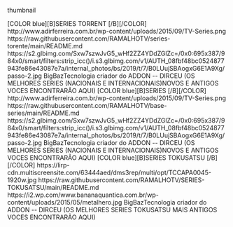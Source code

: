<?xml version="1.0" encoding="UTF-8" standalone="no" ?>
<layoutype>thumbnail</layoutype>

<channels>
<channel>
<name>[COLOR blue][B]SERIES TORRENT [/B][/COLOR]</name>
<thumbnail>http://www.adirferreira.com.br/wp-content/uploads/2015/09/TV-Series.png</thumbnail>
<externallink>https://raw.githubusercontent.com/RAMALHOTV/series-torente/main/README.md</externallink>
<fanart>https://s2.glbimg.com/Sxw7szwJvG5_wHf2ZZ4YDdZGlZc=/0x0:695x387/984x0/smart/filters:strip_icc()/i.s3.glbimg.com/v1/AUTH_08fbf48bc0524877943fe86e43087e7a/internal_photos/bs/2019/t/7/B0LUujSBAogxG6E1A9Xg/passo-2.jpg</fanart>
<info>BigBazTecnologia criador do ADDON -- DIRCEU (OS MELHORES SERIES  (NACIONAIS E INTERNACIONAIS)NOVOS E ANTIGOS VOCES ENCONTRARÃO AQUI) </info>
</channel>
<channels>

<channels>
<channel>
<name>[COLOR blue][B]SERIES  [/B][/COLOR]</name>
<thumbnail>http://www.adirferreira.com.br/wp-content/uploads/2015/09/TV-Series.png</thumbnail>
<externallink>https://raw.githubusercontent.com/RAMALHOTV/base-series/main/README.md</externallink>
<fanart>https://s2.glbimg.com/Sxw7szwJvG5_wHf2ZZ4YDdZGlZc=/0x0:695x387/984x0/smart/filters:strip_icc()/i.s3.glbimg.com/v1/AUTH_08fbf48bc0524877943fe86e43087e7a/internal_photos/bs/2019/t/7/B0LUujSBAogxG6E1A9Xg/passo-2.jpg</fanart>
<info>BigBazTecnologia criador do ADDON -- DIRCEU (OS MELHORES SERIES  (NACIONAIS E INTERNACIONAIS)NOVOS E ANTIGOS VOCES ENCONTRARÃO AQUI) </info>
</channel>
<channels>

<channels>
<channel>
<name>[COLOR blue][B]SERIES TOKUSATSU [/B][/COLOR]</name>
<thumbnail>https://lirp-cdn.multiscreensite.com/63444aed/dms3rep/multi/opt/TCCAPA0045-1920w.jpg</thumbnail>
<externallink>https://raw.githubusercontent.com/RAMALHOTV/SERIES-TOKUSATSU/main/README.md</externallink>
<fanart>https://i2.wp.com/www.bananaquantica.com.br/wp-content/uploads/2015/05/metalhero.jpg</fanart>
<info>BigBazTecnologia criador do ADDON -- DIRCEU (OS MELHORES SERIES TOKUSATSU MAIS  ANTIGOS VOCES ENCONTRARÃO AQUI) </info>
</channel>
<channels>
